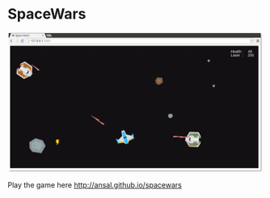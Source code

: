SpaceWars
=========
![Screenshot of Game](https://github.com/ansal/spacewars/raw/master/assets/images/spacewars.png "Screenshot")

Play the game here http://ansal.github.io/spacewars
